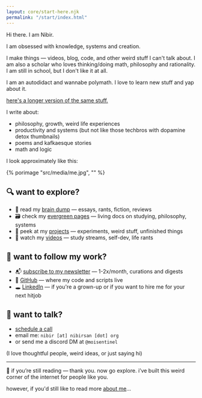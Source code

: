 ```yaml
---
layout: core/start-here.njk
permalink: "/start/index.html"
---
```

Hi there. I am Nibir.

I am obsessed with knowledge, systems and creation.

I make things — videos, blog, code, and other weird stuff I can't talk about. I am also a scholar who loves thinking/doing math, philosophy and rationality. I am still in school, but I don't like it at all. 

I am an autodidact and wannabe polymath. I love to learn new stuff and yap about it.

[here's a longer version of the same stuff.](/about/)

I write about:
- philosophy, growth, weird life experiences
- productivity and systems (but not like those techbros with dopamine detox thumbnails)
- poems and kafkaesque stories
- math and logic

I look approximately like this:

{% porimage "src/media/me.jpg", "" %}

## 🔍 want to explore?

- 📓 read my [brain dump](/blog/) — essays, rants, fiction, reviews
- 🗃️ check my [evergreen pages](/pages/) — living docs on studying, philosophy, systems
- 🧪 peek at my [projects](/projects/) — experiments, weird stuff, unfinished things
- 🎥 watch my [videos](https://youtube.com/@nibirsankar) — study streams, self-dev, life rants

## 🤝 want to follow my work?

- 📬 [subscribe to my newsletter](https://visionoflife.substack.com) — 1-2x/month, curations and digests
- 🧠 [GitHub](https://github.com/moiSentineL) — where my code and scripts live
- 🕳️ [LinkedIn](https://linkedin.com/in/nibirsankar) — if you're a grown-up or if you want to hire me for your next hitjob

## 📮 want to talk?

- [schedule a call](https://cal.com/nibir)
- email me: `nibir [at] nibirsan [dot] org` 
- or send me a discord DM at `@moisentinel`

(I love thoughtful people, weird ideas, or just saying hi)

---

🧠 if you’re still reading — thank you. now go explore. i’ve built this weird corner of the internet for people like you.

however, if you'd still like to read more [about me](/about/)...
